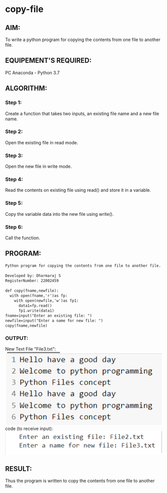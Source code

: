 # copy-file
## AIM:
To write a python program for copying the contents from one file to another file.
## EQUIPEMENT'S REQUIRED: 
PC
Anaconda - Python 3.7
## ALGORITHM: 
### Step 1:
Create a function that takes two inputs, an existing file name and a new file name.
### Step 2: 
Open the existing file in read mode.
### Step 3: 
Open the new file in write mode.
### Step 4:  
Read the contents on existing file using read() and store it in a variable.
### Step 5: 
Copy the variable data into the new file using write().
### Step 6: 
Call the function.
## PROGRAM:
```
Python program for copying the contents from one file to another file.

Developed by: Dharmaraj S
RegisterNumber: 22002459

def copy(fname,newfile):
  with open(fname,'r')as fp:
    with open(newfile,'w')as fp1:
      data1=fp.read()
      fp1.write(data1)
fname=input("Enter an existing file: ")
newfile=input("Enter a name for new file: ")
copy(fname,newfile)
```
### OUTPUT:
New Text File "File3.txt":
![output](./op.png)
code (to receive input):
![output](./op1.png)

## RESULT:
Thus the program is written to copy the contents from one file to another file.